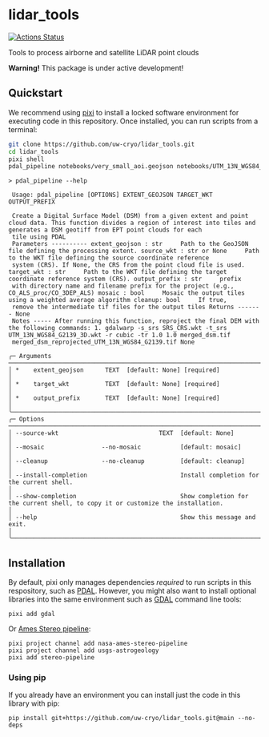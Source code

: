 # lidar_tools

[![Actions Status][actions-badge]][actions-link]

[actions-badge]:            https://github.com/uw-cryo/lidar_tools/workflows/Tests/badge.svg
[actions-link]:             https://github.com/uw-cryo/lidar_tools/actions

Tools to process airborne and satellite LiDAR point clouds

**Warning!** This package is under active development!

## Quickstart

We recommend using [pixi](https://pixi.sh/latest/) to install a locked software environment for executing code in this repository. Once installed, you can run scripts from a terminal:

```bash
git clone https://github.com/uw-cryo/lidar_tools.git
cd lidar_tools
pixi shell
pdal_pipeline notebooks/very_small_aoi.geojson notebooks/UTM_13N_WGS84_G2139_3D.wkt ../CO_processing/CO_3DEP_ALS --source-wkt notebooks/SRS_CRS.wkt
```

```console
> pdal_pipeline --help
                                                                                                                                                                                                    
 Usage: pdal_pipeline [OPTIONS] EXTENT_GEOJSON TARGET_WKT OUTPUT_PREFIX                                                                                                                             
                                                                                                                                                                                                    
 Create a Digital Surface Model (DSM) from a given extent and point cloud data. This function divides a region of interest into tiles and generates a DSM geotiff from EPT point clouds for each    
 tile using PDAL                                                                                                                                                                                    
 Parameters ---------- extent_geojson : str     Path to the GeoJSON file defining the processing extent. source_wkt : str or None     Path to the WKT file defining the source coordinate reference 
 system (CRS). If None, the CRS from the point cloud file is used. target_wkt : str     Path to the WKT file defining the target coordinate reference system (CRS). output_prefix : str     prefix  
 with directory name and filename prefix for the project (e.g., CO_ALS_proc/CO_3DEP_ALS) mosaic : bool     Mosaic the output tiles using a weighted average algorithm cleanup: bool     If true,    
 remove the intermediate tif files for the output tiles Returns ------- None                                                                                                                        
 Notes ----- After running this function, reproject the final DEM with the following commands: 1. gdalwarp -s_srs SRS_CRS.wkt -t_srs UTM_13N_WGS84_G2139_3D.wkt -r cubic -tr 1.0 1.0 merged_dsm.tif 
 merged_dsm_reprojected_UTM_13N_WGS84_G2139.tif None                                                                                                                                                
                                                                                                                                                                                                    
╭─ Arguments ──────────────────────────────────────────────────────────────────────────────────────────────────────────────────────────────────────────────────────────────────────────────────────╮
│ *    extent_geojson      TEXT  [default: None] [required]                                                                                                                                        │
│ *    target_wkt          TEXT  [default: None] [required]                                                                                                                                        │
│ *    output_prefix       TEXT  [default: None] [required]                                                                                                                                        │
╰──────────────────────────────────────────────────────────────────────────────────────────────────────────────────────────────────────────────────────────────────────────────────────────────────╯
╭─ Options ────────────────────────────────────────────────────────────────────────────────────────────────────────────────────────────────────────────────────────────────────────────────────────╮
│ --source-wkt                            TEXT  [default: None]                                                                                                                                    │
│ --mosaic                --no-mosaic           [default: mosaic]                                                                                                                                  │
│ --cleanup               --no-cleanup          [default: cleanup]                                                                                                                                 │
│ --install-completion                          Install completion for the current shell.                                                                                                          │
│ --show-completion                             Show completion for the current shell, to copy it or customize the installation.                                                                   │
│ --help                                        Show this message and exit.                                                                                                                        │
╰──────────────────────────────────────────────────────────────────────────────────────────────────────────────────────────────────────────────────────────────────────────────────────────────────╯
```

## Installation

By default, pixi only manages dependencies *required* to run scripts in this respository, such as [PDAL](https://pdal.io). However, you might also want to install optional libraries into the same environment such as [GDAL](https://github.com/OSGeo/gdal) command line tools:

```
pixi add gdal
```

Or [Ames Stereo pipeline](https://stereopipeline.readthedocs.io/en/latest/installation.html#conda-intro):
```
pixi project channel add nasa-ames-stereo-pipeline
pixi project channel add usgs-astrogeology
pixi add stereo-pipeline
```

### Using pip

If you already have an environment you can install just the code in this library with pip:

```
pip install git+https://github.com/uw-cryo/lidar_tools.git@main --no-deps
```
